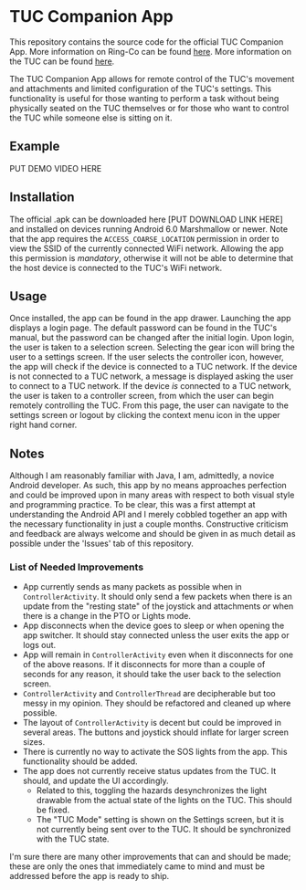 <p><a href="https://www.ring-co.com/tuctrack/"><img src="https://github.com/S1lentHurr1cane/TUC-App/blob/master/resources/ring-co_TUC-01.svg" alt="" /></a></p>

# TUC Companion App
This repository contains the source code for the official TUC Companion App. More information on Ring-Co can be found [here](https://www.ring-co.com/). More information on the TUC can be found [here](https://www.ring-co.com/tuctrack/).

The TUC Companion App allows for remote control of the TUC's movement and attachments and limited configuration of the TUC's settings. This functionality is useful for those wanting to perform a task without being physically seated on the TUC themselves or for those who want to control the TUC while someone else is sitting on it.

## Example

PUT DEMO VIDEO HERE

## Installation

The official .apk can be downloaded here [PUT DOWNLOAD LINK HERE] and installed on devices running Android 6.0 Marshmallow or newer. Note that the app requires the `ACCESS_COARSE_LOCATION` permission in order to view the SSID of the currently connected WiFi network. Allowing the app this permission is _mandatory_, otherwise it will not be able to determine that the host device is connected to the TUC's WiFi network.

## Usage

Once installed, the app can be found in the app drawer. Launching the app displays a login page. The default password can be found in the TUC's manual, but the password can be changed after the initial login. Upon login, the user is taken to a selection screen. Selecting the gear icon will bring the user to a settings screen. If the user selects the controller icon, however, the app will check if the device is connected to a TUC network. If the device is not connected to a TUC network, a message is displayed asking the user to connect to a TUC network. If the device _is_ connected to a TUC network, the user is taken to a controller screen, from which the user can begin remotely controlling the TUC. From this page, the user can navigate to the settings screen or logout by clicking the context menu icon in the upper right hand corner.

## Notes

Although I am reasonably familiar with Java, I am, admittedly, a novice Android developer. As such, this app by no means approaches perfection and could be improved upon in many areas with respect to both visual style and programming practice. To be clear, this was a first attempt at understanding the Android API and I merely cobbled together an app with the necessary functionality in just a couple months. Constructive criticism and feedback are always welcome and should be given in as much detail as possible under the 'Issues' tab of this repository.

### List of Needed Improvements
* App currently sends as many packets as possible when in `ControllerActivity`. It should only send a few packets when there is an update from the "resting state" of the joystick and attachments *or* when there is a change in the PTO or Lights mode.
* App disconnects when the device goes to sleep or when opening the app switcher. It should stay connected unless the user exits the app or logs out.
* App will remain in `ControllerActivity` even when it disconnects for one of the above reasons. If it disconnects for more than a couple of seconds for any reason, it should take the user back to the selection screen.
* `ControllerActivity` and `ControllerThread` are decipherable but too messy in my opinion. They should be refactored and cleaned up where possible.
* The layout of `ControllerActivity` is decent but could be improved in several areas. The buttons and joystick should inflate for larger screen sizes.
* There is currently no way to activate the SOS lights from the app. This functionality should be added.
* The app does not currently receive status updates from the TUC. It should, and update the UI accordingly.
  * Related to this, toggling the hazards desynchronizes the light drawable from the actual state of the lights on the TUC. This should be fixed.
  * The "TUC Mode" setting is shown on the Settings screen, but it is not currently being sent over to the TUC. It should be synchronized with the TUC state.
  
I'm sure there are many other improvements that can and should be made; these are only the ones that immediately came to mind and must be addressed before the app is ready to ship.

